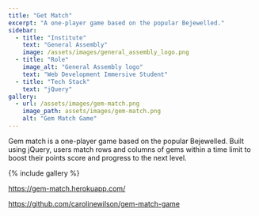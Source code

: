 ```yaml
---
title: "Get Match"
excerpt: "A one-player game based on the popular Bejewelled."
sidebar:
  - title: "Institute"
    text: "General Assembly"
    image: /assets/images/general_assembly_logo.png
  - title: "Role"
    image_alt: "General Assembly logo"
    text: "Web Development Immersive Student"
  - title: "Tech Stack"
    text: "jQuery"
gallery:
  - url: /assets/images/gem-match.png
    image_path: assets/images/gem-match.png
    alt: "Gem Match Game"
---
```


Gem match is a one-player game based on the popular Bejewelled. Built using jQuery, users match rows and columns of gems within a time limit to boost their points score and progress to the next level.

{% include gallery %}

https://gem-match.herokuapp.com/

https://github.com/carolinewilson/gem-match-game
